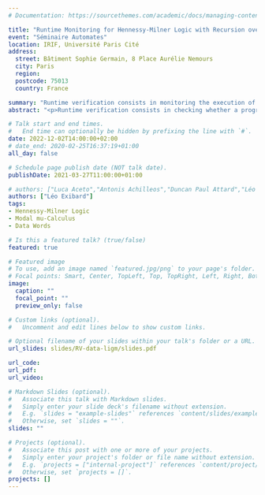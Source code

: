 ```yaml
---
# Documentation: https://sourcethemes.com/academic/docs/managing-content/

title: "Runtime Monitoring for Hennessy-Milner Logic with Recursion over Systems with Data @ Séminaire Automates"
event: "Séminaire Automates"
location: IRIF, Université Paris Cité
address:
  street: Bâtiment Sophie Germain, 8 Place Aurélie Nemours
  city: Paris
  region:
  postcode: 75013
  country: France

summary: "Runtime verification consists in monitoring the execution of a system to determine if it satisfies a property. We extend this to systems over data."
abstract: "<p>Runtime verification consists in checking whether a program satisfies a given specification by observing the trace it produces during its execution. In the regular setting, Hennessy-Milner logic with recursion (recHML), a variant of the modal &mu-calculus, provides a versatile back-end for expressing linear- and branching-time specifications. In this talk, I will discuss an extension of this logic that allows to express properties over data values (i.e. values from an infinite domain) and examine which fragments can be verified at runtime. Data values are manipulated through equality tests in modalities and through first-order quantification outside of them. They can also be stored using parameterised recursion variables.</p><p> I then examine what kind of properties can be monitored at runtime, depending on the monitor model. A key aspect is that the logic has close links with register automata with non-deterministic reassignment, which yields a monitor synthesis algorithm, and allows to derive impossibility results. In particular, contrary to the regular case, restricting to deterministic monitors strictly reduces the set of monitorable properties.</p><p> This is joint work with the MoVeMnt team (Reykjavik University): Luca Aceto, Antonis Achilleos, Duncan Paul Attard, Adrian Francalanza, Karoliina Lehtinen.</p>"

# Talk start and end times.
#   End time can optionally be hidden by prefixing the line with `#`.
date: 2022-12-02T14:00:00+02:00
# date_end: 2020-02-25T16:37:19+01:00
all_day: false

# Schedule page publish date (NOT talk date).
publishDate: 2021-03-27T11:00:00+01:00

# authors: ["Luca Aceto","Antonis Achilleos","Duncan Paul Attard","Léo Exibard","Adrian Francalanza","Anna Ingólfsdóttir","Karoliina Lehtinen"]
authors: ["Léo Exibard"]
tags:
- Hennessy-Milner Logic
- Modal mu-Calculus
- Data Words

# Is this a featured talk? (true/false)
featured: true

# Featured image
# To use, add an image named `featured.jpg/png` to your page's folder.
# Focal points: Smart, Center, TopLeft, Top, TopRight, Left, Right, BottomLeft, Bottom, BottomRight.
image:
  caption: ""
  focal_point: ""
  preview_only: false

# Custom links (optional).
#   Uncomment and edit lines below to show custom links.

# Optional filename of your slides within your talk's folder or a URL.
url_slides: slides/RV-data-ligm/slides.pdf

url_code:
url_pdf:
url_video:

# Markdown Slides (optional).
#   Associate this talk with Markdown slides.
#   Simply enter your slide deck's filename without extension.
#   E.g. `slides = "example-slides"` references `content/slides/example-slides.md`.
#   Otherwise, set `slides = ""`.
slides: ""

# Projects (optional).
#   Associate this post with one or more of your projects.
#   Simply enter your project's folder or file name without extension.
#   E.g. `projects = ["internal-project"]` references `content/project/deep-learning/index.md`.
#   Otherwise, set `projects = []`.
projects: []
---
```

